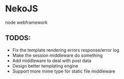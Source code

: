 # NekoJS

node webframework

## TODOS:

* Fix the template rendering errors response/error log
* Make the session middleware do something
* Add middleware to deal with post data
* Design better templating engine
* Support more mime type for static file middleware
